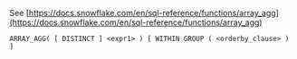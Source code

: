 See [https://docs.snowflake.com/en/sql-reference/functions/array_agg](https://docs.snowflake.com/en/sql-reference/functions/array_agg)
```
ARRAY_AGG( [ DISTINCT ] <expr1> ) [ WITHIN GROUP ( <orderby_clause> ) ]
```
